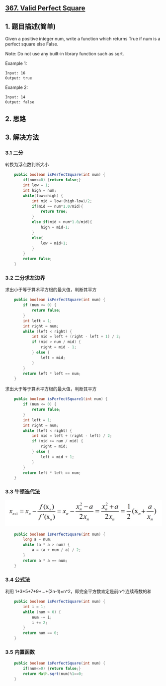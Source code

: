 ## [367. Valid Perfect Square](https://leetcode-cn.com/problems/valid-perfect-square/)

## 1. 题目描述\(简单\)

Given a positive integer num, write a function which returns True if num is a perfect square else False.

Note: Do not use any built-in library function such as sqrt.

Example 1:

```
Input: 16
Output: true
```

Example 2:

```
Input: 14
Output: false
```

## 2. 思路

## 3. 解决方法

### 3.1 二分

转换为浮点数判断大小

```java
    public boolean isPerfectSquare(int num) {
        if(num<=0) {return false;}
        int low = 1;
        int high = num;
        while(low<=high) {
            int mid = low+(high-low)/2;
            if(mid == num*1.0/mid){
                return true;
            }
            else if(mid > num*1.0/mid){
                high = mid-1;
            }
            else{
                low = mid+1;
            }
        }
        return false;
    }
```

### 3.2 二分求左边界

求出小于等于算术平方根的最大值，判断其平方

```java
    public boolean isPerfectSquare(int num) {
        if (num <= 0) {
            return false;
        }
        int left = 1;
        int right = num;
        while (left < right) {
            int mid = left + (right - left + 1) / 2;
            if (mid > num / mid) {
                right = mid - 1;
            } else {
                left = mid;
            }
        }
        return left * left == num;
    }
```

求出大于等于算术平方根的最大值，判断其平方

```java
    public boolean isPerfectSquare1(int num) {
        if (num <= 0) {
            return false;
        }
        int left = 1;
        int right = num;
        while (left < right) {
            int mid = left + (right - left) / 2;
            if (mid >= num / mid) {
                right = mid;
            } else {
                left = mid + 1;
            }
        }
        return left * left == num;
    }
```

### 3.3 牛顿迭代法

![](/assets/301-400/367-solution-3-1.png)

```java
    public boolean isPerfectSquare(int num) {
        long a = num;
        while (a * a > num) {
            a = (a + num / a) / 2;
        }
        return a * a == num;
    }
```

### 3.4 公式法

利用 1+3+5+7+9+…+\(2n-1\)=n^2，即完全平方数肯定是前n个连续奇数的和

```java
    public boolean isPerfectSquare(int num) {
        int i = 1;
        while (num > 0) {
            num -= i;
            i += 2;
        }
        return num == 0;
    }
```

### 3.5 内置函数

```java
    public boolean isPerfectSquare(int num) {
        if(num<=0) {return false;}
        return Math.sqrt(num)%1==0;
    }
```



